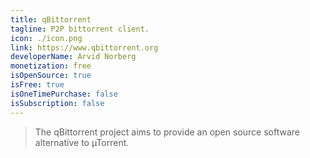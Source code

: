 ```yaml
---
title: qBittorrent
tagline: P2P bittorrent client.
icon: ./icon.png
link: https://www.qbittorrent.org
developerName: Arvid Norberg
monetization: free
isOpenSource: true
isFree: true
isOneTimePurchase: false
isSubscription: false
---
```


> The qBittorrent project aims to provide an open source software alternative to µTorrent.
